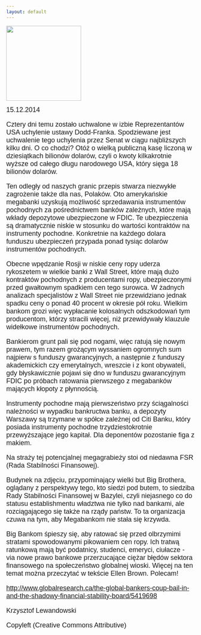 ```yaml
---
layout: default
---
```

<img src="{{site.baseurl}}\articles\pictures\465.bis.jpg" width="200"><!--217-->
<p style="margin: 0px 0px 18px; font-size: 18px; font-family: Helvetica;">15.12.2014</p>
<p style="margin: 0px 0px 18px; font-size: 18px; font-family: Helvetica;">Cztery dni temu zostało uchwalone w izbie Reprezentantów USA uchylenie ustawy Dodd-Franka. Spodziewane jest uchwalenie tego uchylenia przez Senat w ciągu najbliższych kilku dni. O co chodzi? Otóż o wielką publiczną kasę liczoną w dziesiątkach bilionów dolarów, czyli o kwoty kilkakrotnie wyższe od całego długu narodowego USA, który sięga 18 bilionów dolarów.</p>
<p style="margin: 0px 0px 18px; font-size: 18px; font-family: Helvetica;">Ten odległy od naszych granic przepis stwarza niezwykłe zagrożenie także dla nas, Polaków. Oto amerykańskie megabanki uzyskują możliwość sprzedawania instrumentów pochodnych za pośrednictwem banków zależnych, które mają wkłady depozytowe ubezpieczone w FDIC. Te ubezpieczenia są dramatycznie niskie w stosunku do wartości kontraktów na instrumenty pochodne. Konkretnie na każdego dolara funduszu ubezpieczeń przypada ponad tysiąc dolarów instrumentów pochodnych.</p>
<p style="margin: 0px 0px 18px; font-size: 18px; font-family: Helvetica;">Obecne wpędzanie Rosji w niskie ceny ropy uderza rykoszetem w wielkie banki z Wall Street, które mają dużo kontraktów pochodnych z producentami ropy, ubezpieczonymi przed gwałtownym spadkiem cen tego surowca. W żadnych analizach specjalistów z Wall Street nie przewidziano jednak spadku ceny o ponad 40 procent w okresie pół roku. Wielkim bankom grozi więc wypłacanie kolosalnych odszkodowań tym producentom, którzy stracili więcej, niż przewidywały klauzule widełkowe instrumentów pochodnych.</p>
<p style="margin: 0px 0px 18px; font-size: 18px; font-family: Helvetica;">Bankierom grunt pali się pod nogami, więc ratują się nowym prawem, tym razem grożącym wyssaniem ogromnych sum najpierw s funduszy gwarancyjnych, a następnie z funduszy akademickich czy emerytalnych, wreszcie i z kont obywateli, gdy błyskawicznie pojawi się dno w funduszu gwarancyjnym FDIC po próbach ratowania pierwszego z megabanków mających kłopoty z płynnością.</p>
<p style="margin: 0px 0px 18px; font-size: 18px; font-family: Helvetica;">Instrumenty pochodne mają pierwszeństwo przy ściągalności należności w wypadku bankructwa banku, a depozyty Warszawy są trzymane w spółce zależnej od Citi Banku, który posiada instrumenty pochodne trzydziestokrotnie przewyższające jego kapitał. Dla deponentów pozostanie figa z makiem.</p>
<p style="margin: 0px 0px 18px; font-size: 18px; font-family: Helvetica;">Na straży tej potencjalnej megagrabieży stoi od niedawna FSR (Rada Stabilności Finansowej).</p>
<p style="margin: 0px 0px 18px; font-size: 18px; font-family: Helvetica;">Budynek na zdjęciu, przypominający wielki but Big Brothera, oglądany z perspektywy tego, kto siedzi pod butem, to siedziba Rady Stabilności Finansowej w Bazylei, czyli niejasnego co do statusu establishmentu władztwa nie tylko nad bankami, ale rozciągającego się także na rządy państw. To ta organizacja czuwa na tym, aby Megabankom nie stała się krzywda.</p>
<p style="margin: 0px 0px 18px; font-size: 18px; font-family: Helvetica;">Big Bankom śpieszy się, aby ratować się przed olbrzymimi stratami spowodowanymi pikowaniem cen ropy. Ich tratwą ratunkową mają być podatnicy, studenci, emeryci, ciułacze - via nowe prawo bankowe przerzucające ciężar błędów sektora finansowego na społeczeństwo globalnej wioski. Więcej na ten temat można przeczytać w tekście Ellen Brown. Polecam!</p>
<p style="margin: 0px 0px 18px; font-size: 18px; font-family: Helvetica;"><a href="http://www.globalresearch.ca/the-global-bankers-coup-bail-in-and-the-shadowy-financial-stability-board/5419698" title="Artykuł Ellen Brown" target="">http://www.globalresearch.ca/the-global-bankers-coup-bail-in-and-the-shadowy-financial-stability-board/5419698</a></p><p style="margin: 0px 0px 18px; font-size: 18px; font-family: Helvetica;">Krzysztof Lewandowski</p><p style="margin: 0px 0px 18px; font-size: 18px; font-family: Helvetica;">Copyleft (Creative Commons Attributive)</p>
